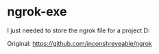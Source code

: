 # ngrok-exe
I just needed to store the ngrok file for a project D: 

Original:
https://github.com/inconshreveable/ngrok
